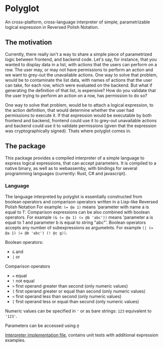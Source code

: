 # Polyglot

An cross-platform, cross-language interpreter of simple, parametrizable logical expression in Reversed Polish Notation.

## The motivation

Currently, there really isn't a way to share a simple piece of parametrized logic between frontend, and backend code.
Let's say, for instance, that you wanted to display data in a list, with actions that the users can perform on a row.
The user may, or may not have permissions to perform an action and we want to grey-out the unavailable actions.
One way to solve that problem, would be to contaminate the list data, with names of actions that the user can take, for each row, which were evaluated on the backend.
But what if generating the definition of that list, is expensive?
How do you validate that the user trying to perform an action on a row, has permission to do so?

One way to solve that problem, would be to attach a logical expression, to the action definition, that would determine whether the user had permissions to execute it.
If that expression would be executable by both frontend and backend, frontend could use it to grey-out unavailable actions and backend could use it to validate permissions (given that the expression was cryptographically signed).
Thats where polyglot comes in.

## The package

This package provides a compiled interpreter of a simple language to express logical expressions, that can accept parameters.
It is compiled to a native binary, as well as to webassemby, with bindings for several programming languages (currently: Rust, C\# and javascript).

### Language

The language interpreted by polyglot is essentially constructed from boolean operators and comparison operators written in a Lisp-like Reversed Polish Notation
For example: `(= @a 1)` means 'parameter with name a is equal to 1'.
Comparison expressions can be also combined with boolean operators.
For example `(& (= @a 1) (= @b 'abc'))` means 'parameter a is equal to 1 and parameter b is equal to string "abc"'.
Boolean operators accepts any number of subexpressions as argumetnts.
For example `(| (= @a 1) (= @b 'abc') (! @c g))`.

Boolean operators:
- `&` and
- `|` or

Comparison operators
- `=` equal
- `!` not equal
- `>` first operand greater than second (only numeric values)
- `]` first operand greater or equal than second (only numeric values)
- `<` first operand less than second (only numeric values)
- `[` first operand less or equal than second (only numeric values)

Numeric values can be specified in `'` or as bare strings: `123` equivalent to `'123'`.

Parameters can be accessed using `@`

[Interpreter implementation file](polyglot/src/lib.rs), contains unit tests with additional expression examples.
